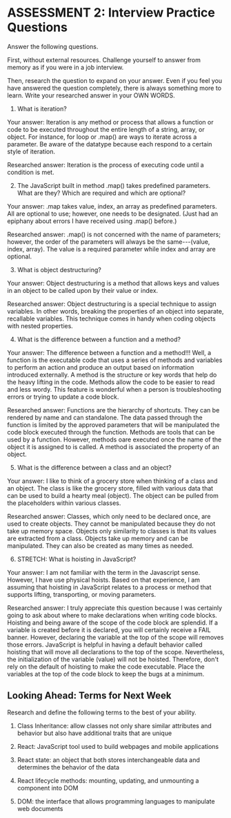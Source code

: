 # ASSESSMENT 2: Interview Practice Questions

Answer the following questions.

First, without external resources. Challenge yourself to answer from memory as if you were in a job interview.

Then, research the question to expand on your answer. Even if you feel you have answered the question completely, there is always something more to learn. Write your researched answer in your OWN WORDS.

1. What is iteration?

  Your answer: Iteration is any method or process that allows a function or code to be executed throughout the entire length of a string, array, or object. For instance, for loop or .map() are ways to iterate across a parameter. Be aware of the datatype because each respond to a certain style of iteration.

  Researched answer: Iteration is the process of executing code until a condition is met.



2. The JavaScript built in method .map() takes predefined parameters. What are they? Which are required and which are optional?

  Your answer: .map takes value, index, an array as predefined parameters. All are optional to use; however, one needs to be designated. (Just had an epiphany about errors I have received using .map() before.)

  Researched answer: .map() is not concerned with the name of parameters; however, the order of the parameters will always be the same---(value, index, array). The value is a required parameter while index and array are optional.



3. What is object destructuring?

  Your answer: Object destructuring is a method that allows keys and values in an object to be called upon by their value or index.

  Researched answer: Object destructuring is a special technique to assign variables. In other words, breaking the properties of an object into separate, recallable variables. This technique comes in handy when coding objects with nested properties.


4. What is the difference between a function and a method?

  Your answer: The difference between a function and a method!!! Well, a function is the executable code that uses a series of methods and variables to perform an action and produce an output based on information introduced externally. A method is the structure or key words that help do the heavy lifting in the code. Methods allow the code to be easier to read and less wordy. This feature is wonderful when a person is troubleshooting errors or trying to update a code block.

  Researched answer: Functions are the hierarchy of shortcuts. They can be rendered by name and can standalone. The data passed through the function is limited by the approved parameters that will be manipulated the code block executed through the function. Methods are tools that can be used by a function. However, methods oare executed once the name of the object it is assigned to is called. A method is associated the property of an object.



5. What is the difference between a class and an object?

  Your answer: I like to think of a grocery store when thinking of a class and an object. The class is like the grocery store, filled with various data that can be used to build a hearty meal (object). The object can be pulled from the placeholders within various classes.

  Researched answer: Classes, which only need to be declared once, are used to create objects. They cannot be manipulated because they do not take up memory space. Objects only similarity to classes is that its values are extracted from a class. Objects take up memory and can be manipulated. They can also be created as many times as needed.



6. STRETCH: What is hoisting in JavaScript?

  Your answer: I am not familiar with the term in the Javascript sense. However, I have use physical hoists. Based on that experience, I am assuming that hoisting in JavaScript relates to a process or method that supports lifting, transporting, or moving parameters.

  Researched answer: I truly appreciate this question because I was certainly going to ask about where to make declarations when writing code blocks. Hoisting and being aware of the scope of the code block are splendid. If a variable is created before it is declared, you will certainly receive a FAIL banner. However, declaring the variable at the top of the scope will removes those errors. JavaScript is helpful in having a default behavior called hoisting that will move all declarations to the top of the scope. Nevertheless, the initialization of the variable (value) will not be hoisted. Therefore, don't rely on the default of hoisting to make the code executable. Place the variables at the top of the code block to keep the bugs at a minimum.



## Looking Ahead: Terms for Next Week

Research and define the following terms to the best of your ability.

1. Class Inheritance: allow classes not only share similar attributes and behavior but also have additional traits that are unique

2. React: JavaScript tool used to build webpages and mobile applications

3. React state: an object that both stores interchangeable data and determines the behavior of the data

4. React lifecycle methods: mounting, updating, and unmounting a component into DOM

5. DOM: the interface that allows programming languages to manipulate web documents
